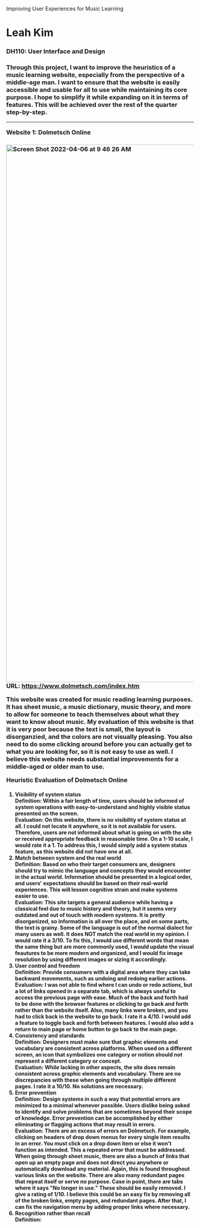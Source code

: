 Improving User Experiences for Music Learning <h1>
  Leah Kim <h3>
  DH110: User Interface and Design <h3>
  <p> Through this project, I want to improve the heuristics of a music learning website, especially from the perspective of a middle-age man. I want to          ensure that the website is easily accessible and usable for all to use while maintaining its core purpose. I hope to simplify it while expanding on it in terms of features. This will be achieved over the rest of the quarter step-by-step. </p>
 <hr>
  
 Website 1: Dolmetsch Online <h3>
  <img width="1440" alt="Screen Shot 2022-04-06 at 9 46 26 AM" src="https://user-images.githubusercontent.com/86642199/162025921-53145439-280e-4f20-bafb- 0a54bfa72cfb.png"> <br>
  URL: https://www.dolmetsch.com/index.htm <br>
  <p> This website was created for music reading learning purposes. It has sheet music, a music dictionary, music theory, and more to allow for someone to teach themselves about what they want to know about music. My evaluation of this website is that it is very poor because the text is small, the layout is disorganzied, and the colors are not visually pleasing. You also need to do some clicking around before you can actually get to what you are looking for, so it is not easy to use as well. I believe this website needs substantial improvements for a middle-aged or older man to use. </p>
  
Heuristic Evaluation of Dolmetsch Online <h4>
  1. Visibility of system status <b> <br>
  Definition: Within a fair length of time, users should be informed of system operations with easy-to-understand and highly visible status presented on the screen. <br>
  Evaluation: On this website, there is no visibility of system status at all. I could not locate it anywhere, so it is not available for users. Therefore, users are not informed about what is going on with the site or received appropriate feedback in reasonable time. On a 1-10 scale, I would rate it a 1. To address this, I would simply add a system status feature, as this website did not have one at all. <br>
  2. Match between system and the real world <b> <br>
  Definition: Based on who their target consumers are, designers should try to mimic the language and concepts they would encounter in the actual world. Information should be presented in a logical order, and users' expectations should be based on their real-world experiences. This will lessen cognitive strain and make systems easier to use. <br>
  Evaluation: This site targets a general audience while having a classical feel due to music history and theory, but it seems very outdated and out of touch with modern systems. It is pretty disorganized, so information is all over the place, and on some parts, the text is grainy. Some of the language is out of the normal dialect for many users as well. It does NOT match the real world in my opinion. I would rate it a 3/10. To fix this, I would use different words that mean the same thing but are more commonly used, I would update the visual feautures to be more modern and organized, and I would fix image resolution by using different images or sizing it accordingly. <br>
  3. User control and freedom <b> <br>
  Definition: Provide consumers with a digital area where they can take backward movements, such as undoing and redoing earlier actions. <br>
  Evaluation: I was not able to find where I can undo or redo actions, but a lot of links opened in a separate tab, which is always useful to access the previous page with ease. Much of the back and forth had to be done with the browser features or clicking to go back and forth rather than the website itself. Also, many links were broken, and you had to click back in the website to go back. I rate it a 4/10. I would add a feature to toggle back and forth between features. I would also add a return to main page or home button to go back to the main page. <br>
  4. Consistency and standards <b> <br>
  Definition: Designers must make sure that graphic elements and vocabulary are consistent across platforms. When used on a different screen, an icon that symbolizes one category or notion should not represent a different category or concept. <br>
  Evaluation: While lacking in other aspects, the site does remain consistent across graphic elements and vocabulary. There are no discrepancies with these when going through multiple different pages. I rate it a 10/10. No solutions are necessary. <br>
  5. Error prevention <b> <br>
  Definition: Design systems in such a way that potential errors are minimized to a minimal whenever possible. Users dislike being asked to identify and solve problems that are sometimes beyond their scope of knowledge. Error prevention can be accomplished by either eliminating or flagging actions that may result in errors. <br>
  Evaluation: There are an excess of errors on Dolmetsch. For example, clicking on headers of drop down menus for every single item results in an error. You must click on a drop down item or else it won't function as intended. This a repeated error that must be addressed. When going through sheet music, there are also a bunch of links that open up an empty page and does not direct you anywhere or automatically download any material. Again, this is found throughout various links on the website. There are also many redundant pages that repeat itself or serve no purpose. Case in point, there are tabs where it says "No longer in use." These should be easily removed. I give a rating of 1/10. I believe this could be an easy fix by removing all of the broken links, empty pages, and redundant pages. After that, I can fix the navigation menu by adding proper links where necessary. <br>
  6. Recognition rather than recall <b> <br>
  Definition: 
